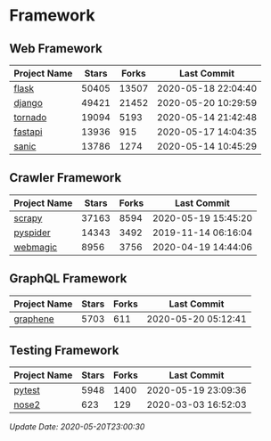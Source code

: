 # Framework

## Web Framework

| Project Name | Stars | Forks | Last Commit |
| ------------ | ----- | ----- | ----------- |
| [flask](https://github.com/pallets/flask) | 50405 | 13507 | 2020-05-18 22:04:40 |
| [django](https://github.com/django/django) | 49421 | 21452 | 2020-05-20 10:29:59 |
| [tornado](https://github.com/tornadoweb/tornado) | 19094 | 5193 | 2020-05-14 21:42:48 |
| [fastapi](https://github.com/tiangolo/fastapi) | 13936 | 915 | 2020-05-17 14:04:35 |
| [sanic](https://github.com/huge-success/sanic) | 13786 | 1274 | 2020-05-14 10:45:29 |

## Crawler Framework

| Project Name | Stars | Forks | Last Commit |
| ------------ | ----- | ----- | ----------- |
| [scrapy](https://github.com/scrapy/scrapy) | 37163 | 8594 | 2020-05-19 15:45:20 |
| [pyspider](https://github.com/binux/pyspider) | 14343 | 3492 | 2019-11-14 06:16:04 |
| [webmagic](https://github.com/code4craft/webmagic) | 8956 | 3756 | 2020-04-19 14:44:06 |

## GraphQL Framework

| Project Name | Stars | Forks | Last Commit |
| ------------ | ----- | ----- | ----------- |
| [graphene](https://github.com/graphql-python/graphene) | 5703 | 611 | 2020-05-20 05:12:41 |

## Testing Framework

| Project Name | Stars | Forks | Last Commit |
| ------------ | ----- | ----- | ----------- |
| [pytest](https://github.com/pytest-dev/pytest) | 5948 | 1400 | 2020-05-19 23:09:36 |
| [nose2](https://github.com/nose-devs/nose2) | 623 | 129 | 2020-03-03 16:52:03 |

*Update Date: 2020-05-20T23:00:30*